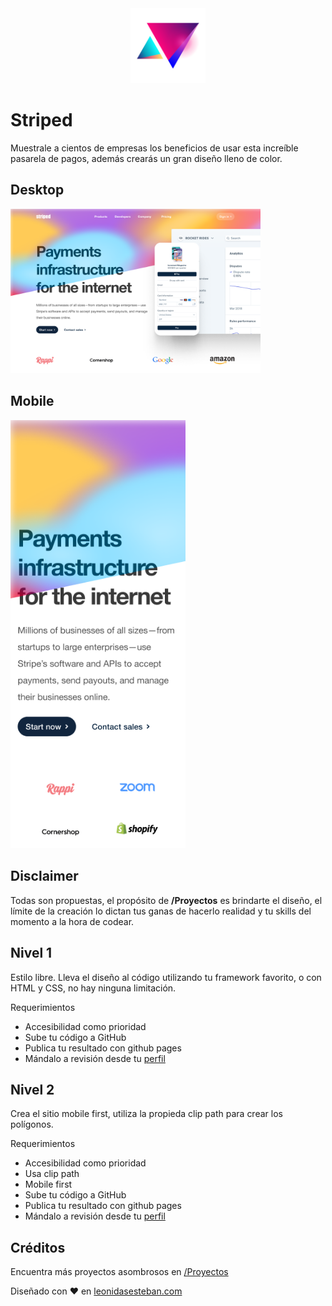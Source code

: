 <div align="center">
<a href="https://leonidasesteban.com/proyectos">
  <img width="120px"  src="https://raw.githubusercontent.com/no-te-rindas/logo/main/Logo/LeonidasEsteban-destello-envolvente-cuadrada.png" />
</a>
</div>

# Striped

Muestrale a cientos de empresas los beneficios de usar esta increíble pasarela de pagos, además crearás un gran diseño lleno de color.

## Desktop

<img width="400px"  src="https://github.com/no-te-rindas/imagenes/blob/main/Readmes/striped/striped-desktop.png?raw=true" />

## Mobile

<img width="280px"  src="https://github.com/no-te-rindas/imagenes/blob/main/Readmes/striped/striped-mobile.png?raw=true" />

## Disclaimer

Todas son propuestas, el propósito de **/Proyectos** es brindarte el diseño, el límite de la creación lo dictan tus ganas de hacerlo realidad y tu skills del momento a la hora de codear.

## Nivel 1

Estilo libre. Lleva el diseño al código utilizando tu framework favorito, o con HTML y CSS, no hay ninguna limitación.

Requerimientos

- Accesibilidad como prioridad
- Sube tu código a GitHub
- Publica tu resultado con github pages
- Mándalo a revisión desde tu [perfil](https://leonidasesteban.com/estudiante)

## Nivel 2

Crea el sitio mobile first, utiliza la propieda clip path para crear los polígonos.

Requerimientos

- Accesibilidad como prioridad
- Usa clip path
- Mobile first
- Sube tu código a GitHub
- Publica tu resultado con github pages
- Mándalo a revisión desde tu [perfil](https://leonidasesteban.com/estudiante)

## Créditos

Encuentra más proyectos asombrosos en [/Proyectos](https://leonidasesteban.com/proyectos)

Diseñado con ♥️ en [leonidasesteban.com](https://leonidasesteban.com)
